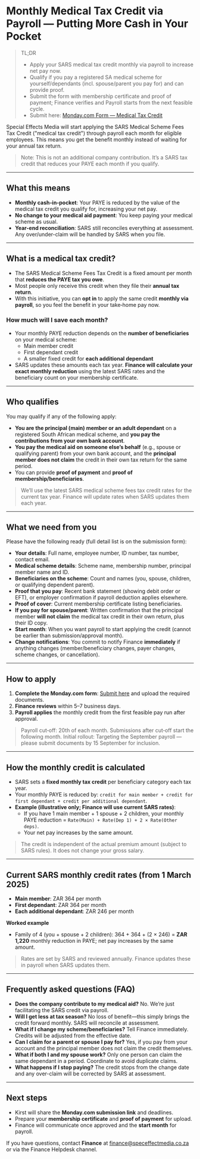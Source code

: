 # Monthly Medical Tax Credit via Payroll — Putting More Cash in Your Pocket

> TL;DR
> - Apply your SARS medical tax credit monthly via payroll to increase net pay now.
> - Qualify if you pay a registered SA medical scheme for yourself/dependants (incl. spouse/parent you pay for) and can provide proof.
> - Submit the form with membership certificate and proof of payment; Finance verifies and Payroll starts from the next feasible cycle.
> - Submit here: [Monday.com Form — Medical Tax Credit](<INSERT_MONDAY_COM_FORM_LINK>)

Special Effects Media will start applying the SARS Medical Scheme Fees Tax Credit ("medical tax credit") through payroll each month for eligible employees. This means you get the benefit monthly instead of waiting for your annual tax return.

> Note: This is not an additional company contribution. It’s a SARS tax credit that reduces your PAYE each month if you qualify.

---

## What this means
- __Monthly cash‑in‑pocket__: Your PAYE is reduced by the value of the medical tax credit you qualify for, increasing your net pay.
- __No change to your medical aid payment__: You keep paying your medical scheme as usual.
- __Year-end reconciliation__: SARS still reconciles everything at assessment. Any over/under-claim will be handled by SARS when you file.

---

## What is a medical tax credit?
- The SARS Medical Scheme Fees Tax Credit is a fixed amount per month that __reduces the PAYE tax you owe__.
- Most people only receive this credit when they file their __annual tax return__.
- With this initiative, you can __opt in__ to apply the same credit __monthly via payroll__, so you feel the benefit in your take‑home pay now.

### How much will I save each month?
- Your monthly PAYE reduction depends on the __number of beneficiaries__ on your medical scheme:
  - Main member credit
  - First dependant credit
  - A smaller fixed credit for __each additional dependant__
- SARS updates these amounts each tax year. __Finance will calculate your exact monthly reduction__ using the latest SARS rates and the beneficiary count on your membership certificate.

---

## Who qualifies
You may qualify if any of the following apply:
- __You are the principal (main) member or an adult dependant__ on a registered South African medical scheme, and __you pay the contributions from your own bank account__.
- __You pay the medical aid on someone else’s behalf__ (e.g., spouse or qualifying parent) from your own bank account, and the __principal member does not claim__ the credit in their own tax return for the same period.
- You can provide __proof of payment__ and __proof of membership/beneficiaries__.

> We’ll use the latest SARS medical scheme fees tax credit rates for the current tax year. Finance will update rates when SARS updates them each year.

---

## What we need from you
Please have the following ready (full detail list is on the submission form):
- __Your details__: Full name, employee number, ID number, tax number, contact email.
- __Medical scheme details__: Scheme name, membership number, principal member name and ID.
- __Beneficiaries on the scheme__: Count and names (you, spouse, children, or qualifying dependent parent).
- __Proof that you pay__: Recent bank statement (showing debit order or EFT), or employer confirmation if payroll deduction applies elsewhere.
- __Proof of cover__: Current membership certificate listing beneficiaries.
- __If you pay for spouse/parent__: Written confirmation that the principal member __will not claim__ the medical tax credit in their own return, plus their ID copy.
- __Start month__: When you want payroll to start applying the credit (cannot be earlier than submission/approval month).
- __Change notifications__: You commit to notify Finance __immediately__ if anything changes (member/beneficiary changes, payer changes, scheme changes, or cancellation).

---

## How to apply
1. __Complete the Monday.com form__: [Submit here](<INSERT_MONDAY_COM_FORM_LINK>) and upload the required documents.
2. __Finance reviews__ within 5–7 business days.
3. __Payroll applies__ the monthly credit from the first feasible pay run after approval.

> Payroll cut‑off: 20th of each month. Submissions after cut‑off start the following month.
> Initial rollout: Targeting the September payroll — please submit documents by 15 September for inclusion.

---

## How the monthly credit is calculated
- SARS sets a __fixed monthly tax credit__ per beneficiary category each tax year.
- Your monthly PAYE is reduced by: `credit for main member + credit for first dependant + credit per additional dependant`.
- __Example (illustrative only; Finance will use current SARS rates)__:
  - If you have 1 main member + 1 spouse + 2 children, your monthly PAYE reduction = `Rate(Main) + Rate(Dep 1) + 2 × Rate(Other deps)`.
  - Your net pay increases by the same amount.

> The credit is independent of the actual premium amount (subject to SARS rules). It does not change your gross salary.

---

## Current SARS monthly credit rates (from 1 March 2025)
- __Main member__: ZAR 364 per month
- __First dependant__: ZAR 364 per month
- __Each additional dependant__: ZAR 246 per month

__Worked example__
- Family of 4 (you + spouse + 2 children): 364 + 364 + (2 × 246) = __ZAR 1,220__ monthly reduction in PAYE; net pay increases by the same amount.

> Rates are set by SARS and reviewed annually. Finance updates these in payroll when SARS updates them.

---

## Frequently asked questions (FAQ)
- __Does the company contribute to my medical aid?__  No. We’re just facilitating the SARS credit via payroll.
- __Will I get less at tax season?__  No loss of benefit—this simply brings the credit forward monthly. SARS will reconcile at assessment.
- __What if I change my scheme/beneficiaries?__  Tell Finance immediately. Credits will be adjusted from the effective date.
- __Can I claim for a parent or spouse I pay for?__  Yes, if you pay from your account and the principal member does not claim the credit themselves.
- __What if both I and my spouse work?__  Only one person can claim the same dependant in a period. Coordinate to avoid duplicate claims.
- __What happens if I stop paying?__  The credit stops from the change date and any over-claim will be corrected by SARS at assessment.

---

## Next steps
- Kirst will share the __Monday.com submission link__ and deadlines.
- Prepare your __membership certificate__ and __proof of payment__ for upload.
- Finance will communicate once approved and the __start month__ for payroll.

If you have questions, contact __Finance__ at finance@speceffectmedia.co.za or via the Finance Helpdesk channel.